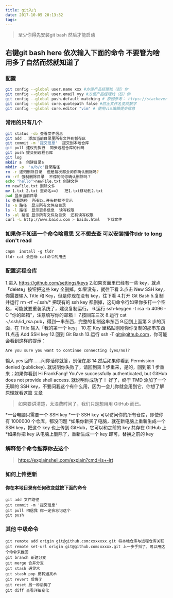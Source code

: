 ```yaml
---
title: git入门
date: 2017-10-05 20:13:32
tags:
---
```

 
> 至少你得先安装git bash 然后才能启动
## 右键git bash here 依次输入下面的命令  不要管为啥  用多了自然而然就知道了
### 配置
```bash
git config --global user.name xxx #方便产品经理找（怼）你
git config --global user.email yyy #方便产品经理找（怼）你
git config --global push.default matching # 原因参考： https://stackoverflow.com/a/21865319/1262580
git config --global core.quotepath false #防止文件名变成数字
git config --global core.editor "vim" # 使用vim编辑提交信息
```

### 常用的只有几个
```bash
git status -sb 查看文件信息
git add . 添加当前目录里所有文件到暂存区
git commit -m '提交信息'  提交到本地仓库
git pull 建议先执行  同步远程仓库的代码
git push 提交到远程仓库
git log 
mkdir a  创建目录a
mkdir -p  'a/b/c'目录路径
rm -r 递归删除目录  但是每次都会问你确认删除吗?
rm -rf 强制删除目录  不停的问你确认删除吗？
echo "hello">newFile.txt 创建文件
rm newFile.txt 删除文件
mv 1.txt 2.txt 重命名==》  把1.txt移动到2.txt
pwd 显示当前目录
ls 查看路径  所有以.开头的都不显示
ls -a 路径  显示所有文件及目录
ls -l 路径  显示更多信息  读写权限 
ls -al 路径 显示所有文件及目录  还有读写权限
curl -L http://www.baidu.com > baidu.html   下载文件 
```
### 如果你不知道一个命令啥意思 又不想去查 可以安装插件tldr  to long don't read
```
cnpm  install -g tldr
tldr cat 会告诉 cat命令的用法
```
### 配置远程仓库
1.进入 https://github.com/settings/keys
2.如果页面里已经有一些 key，就点「delete」按钮把这些 key 全删掉。如果没有，就往下看
3.点击 New SSH key，你需要输入 Title 和 Key，但是你现在没有 key，往下看
4.打开 Git Bash
5.复制并运行 rm -rf ~/.ssh/* 把现有的 ssh key 都删掉，这句命令行如果你多打一个空格，可能就要重装系统了，建议复制运行。
6.运行 ssh-keygen -t rsa -b 4096 -C "你的邮箱"，注意填写你的邮箱！
7.按回车三次
8.运行 cat ~/.ssh/id_rsa.pub，得到一串东西，完整的复制这串东西
9.回到上面第 3 步的页面，在 Title 输入「我的第一个 key」
10.在 Key 里粘贴刚刚你你复制的那串东西
11.点击 Add SSH key
12.回到 Git Bash
13.运行 ssh -T git@github.com，你可能会看到这样的提示：

    Are you sure you want to continue connecting (yes/no)?
输入 yes 回车……问你话你就答，别傻在那
14.然后如果你看到 Permission denied (publickey). 就说明你失败了，请回到第 1 步重来，是的，回到第 1 步重来；如果你看到 Hi FrankFang! You've successfully authenticated, but GitHub does not provide shell access. 就说明你成功了！
好了，终于 TMD 添加了一个无聊的 SSH key，不要问我这个有什么用，因为一会儿你就会用到它，你想了解原理就看这篇 文章

> 如果要讲清楚，太浪费时间了，我们只是想用用 GitHub 而已。

*一台电脑只需要一个 SSH key
*一个 SSH key 可以访问你的所有仓库，即使你有 1000000 个仓库，都没问题
*如果你新买了电脑，就在新电脑上重新生成一个 SSH key，把这个 key 也上传到 GitHub，它可以和之前的 key 共存在 GitHub 上
*如果你把 key 从电脑上删除了，重新生成一个 key 即可，替换之前的 key

### 解释每个命令推荐你去这个
> https://explainshell.com/explain?cmd=ls+-lrt


### 如何上传更新
#### 你在本地目录有任何改变就按下面的命令
```
git add 文件路径
git commit -m '提交信息'
git pull 相信我 你一定会忘记这个
git push 
```
### 其他 中级命令
```
git remote add origin git@github.com:xxxxxxx.git 将本地仓库与远程仓库关联
git remote set-url origin git@github.com:xxxxx.git 上一步手抖了，可以用这个命令来挽回
git branch 新建分支
git merge 合并分支
git stash 通灵术
git stash pop 反转通灵术
git revert 后悔了
git reset 另一种后悔了
git diff 查看详细变化
```